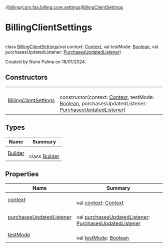 //[billing](../../../index.md)/[com.faa.billing.core.settings](../index.md)/[BillingClientSettings](index.md)

# BillingClientSettings

\
class [BillingClientSettings](index.md)(val context: [Context](https://developer.android.com/reference/kotlin/android/content/Context.html), val testMode: [Boolean](https://kotlinlang.org/api/latest/jvm/stdlib/kotlin/-boolean/index.html), val purchasesUpdatedListener: [PurchasesUpdatedListener](../../com.faa.billing.core.api.data.purchase/-purchases-updated-listener/index.md))

Created by Nuno Palma on 18/01/2024.

## Constructors

| | |
|---|---|
| [BillingClientSettings](-billing-client-settings.md) | <br>constructor(context: [Context](https://developer.android.com/reference/kotlin/android/content/Context.html), testMode: [Boolean](https://kotlinlang.org/api/latest/jvm/stdlib/kotlin/-boolean/index.html), purchasesUpdatedListener: [PurchasesUpdatedListener](../../com.faa.billing.core.api.data.purchase/-purchases-updated-listener/index.md)) |

## Types

| Name | Summary |
|---|---|
| [Builder](-builder/index.md) | <br>class [Builder](-builder/index.md) |

## Properties

| Name | Summary |
|---|---|
| [context](context.md) | <br>val [context](context.md): [Context](https://developer.android.com/reference/kotlin/android/content/Context.html) |
| [purchasesUpdatedListener](purchases-updated-listener.md) | <br>val [purchasesUpdatedListener](purchases-updated-listener.md): [PurchasesUpdatedListener](../../com.faa.billing.core.api.data.purchase/-purchases-updated-listener/index.md) |
| [testMode](test-mode.md) | <br>val [testMode](test-mode.md): [Boolean](https://kotlinlang.org/api/latest/jvm/stdlib/kotlin/-boolean/index.html) |
